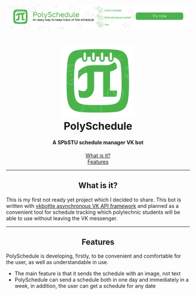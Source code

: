 [![Banner](https://raw.githubusercontent.com/alxbavy/alxbavy/main/banners/PolySchedule.svg)](https://vk.com/polyschedule)
<h1 align="center">
	<img src="https://raw.githubusercontent.com/alxbavy/alxbavy/main/logos/PolySchedule.svg" alt="PolySchedule logo" width="200">
	<br>
	PolySchedule
	<h4 align="center">
		A SPbSTU schedule manager VK bot
	</h4>
	<p align="center">
		<a href="#what-is-it">What is it?</a>
		<br>
		<a href="#features">Features</a>
	</p>
</h1>

***
<h2 id="what-is-it" align="center">What is it?</h2>

This is my first not ready yet project which I decided to share. This bot is written with [vkbottle asynchronous VK API framework](https://github.com/vkbottle/vkbottle) and planned as a convenient tool for schedule tracking which polytechnic students will be able to use without leaving the VK messenger.

***
<h2 id="features" align="center">Features</h2>

PolySchedule is developing, firstly, to be convenient and comfortable for the user, as well as understandable in use.
- The main feature is that it sends the schedule with an image, not text
- PolySchedule can send a schedule both in one day and immediately in a week, in addition, the user can get a schedule for any date
